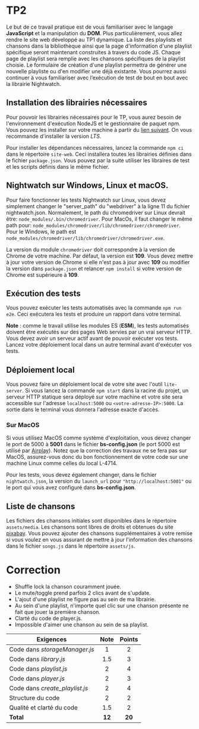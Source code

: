# TP2

Le but de ce travail pratique est de vous familiariser avec le langage **JavaScript** et la manipulation du **DOM**. Plus particulièrement, vous allez rendre le site web développé au TP1 dynamique. La liste des playlists et chansons dans la bibliothèque ainsi que la page d'information d'une playlist spécifique seront maintenant construites à travers du code JS. Chaque page de playlist sera remplie avec les chansons spécifiques de la playlist choisie. Le formulaire de création d'une playlist permettra de générer une nouvelle playliste ou d'en modifier une déjà existante. Vous pourrez aussi continuer à vous familiariser avec l’exécution de test de bout en bout avec la librairie Nightwatch.

## Installation des librairies nécessaires

Pour pouvoir les librairies nécessaires pour le TP, vous aurez besoin de l'environnement d'exécution NodeJS et le gestionnaire de paquet npm. Vous pouvez les installer sur votre machine à partir du [lien suivant](https://nodejs.org/en/download/). On vous recommande d'installer la version _LTS_.

Pour installer les dépendances nécessaires, lancez la commande `npm ci` dans le répertoire `site-web`. Ceci installera toutes les librairies définies dans le fichier `package.json`. Vous pouvez par la suite utiliser les libraires de test et les scripts définis dans le même fichier.

## Nightwatch sur Windows, Linux et macOS.

Pour faire fonctionner les tests Nightwatch sur Linux, vous devez simplement changer le "server_path" du "webdriver" à la ligne 11 du fichier nightwatch.json. Normalement, le path du chromedriver sur Linux devrait être: `node_modules/.bin/chromedriver`. Pour MacOs, il faut changer le même path pour: `node_modules/chromedriver/lib/chromedriver/chromedriver`. Pour le Windows, le path est `node_modules/chromedriver/lib/chromedriver/chromedriver.exe`.

La version du module `chromedriver` doit correspondre à la version de Chrome de votre machine. Par défaut, la version est **109**. Vous devez mettre à jour votre version de Chrome si elle n'est pas à jour avec **109** ou modifier la version dans `package.json` et relancer `npm install` si votre version de Chrome est supérieure à **109**.

## Exécution des tests

Vous pouvez exécuter les tests automatisés avec la commande `npm run e2e`. Ceci exécutera les tests et produire un rapport dans votre terminal.

**Note** : comme le travail utilise les modules ES (**ESM**), les tests automatisés doivent être exécutés sur des pages Web servies par un vrai serveur HTTP. Vous devez avoir un serveur actif avant de pouvoir exécuter vos tests. Lancez votre déploiement local dans un autre terminal avant d'exécuter vos tests.

## Déploiement local

Vous pouvez faire un déploiement local de votre site avec l'outil `lite-server`. Si vous lancez la commande `npm start` dans la racine du projet, un serveur HTTP statique sera déployé sur votre machine et votre site sera accessible sur l'adresse `localhost:5000` ou `<votre-adresse-IP>:5000`. La sortie dans le terminal vous donnera l'adresse exacte d'accès.

### Sur MacOS

Si vous utilisez MacOS comme système d'exploitation, vous devez changer le port de 5000 à **5001** dans le fichier **bs-config.json** (le port 5000 est utilisé par [Airplay](https://developer.apple.com/forums/thread/682332)).
Notez que la correction des travaux ne se fera pas sur MacOS, assurez-vous donc du bon fonctionnement de votre code sur une machine Linux comme celles du local L-4714.

Pour les tests, vous devez également changer, dans le fichier `nightwatch.json`, la version du `launch_url` pour `"http://localhost:5001"` ou le port qui vous avez configuré dans **bs-config.json**.


## Liste de chansons

Les fichiers des chansons initiales sont disponibles dans le répertoire `assets/media`. Les chansons sont libres de droits et obtenues du site [pixabay](https://pixabay.com/music/). Vous pouvez ajouter des chansons supplémentaires à votre remise si vous voulez en vous assurant de mettre à jour l'information des chansons dans le fichier `songs.js` dans le répertoire `assets/js`.

# Correction

- Shuffle lock la chanson couramment jouée.
- Le mute/toggle prend parfois 2 clics avant de s'update.
- L'ajout d'une playlist ne figure pas au sein de ma librairie.
- Au sein d'une playlist, n'importe quel clic sur une chanson présente ne fait que jouer la première chanson.
- Clarté du code de player.js.
- Impossible d'aimer une chanson au sein de sa playlist.

| **Exigences**                                     | **Note** | **Points** |
| ------------------------------------------------- | :------: | :--------: |
| Code dans _storageManager.js_                     |    1     |     2      |
| Code dans _library.js_                            |    1.5     |     3      |
| Code dans _playlist.js_                           |    2     |     4      |
| Code dans _player.js_                             |    2     |     3      |
| Code dans _create\_playlist.js_                   |    2     |     4      |
| Structure du code                                 |    2     |     2      |
| Qualité et clarté du code                         |    1.5     |     2      |
| **Total**                                         | **12**    |   **20**   |